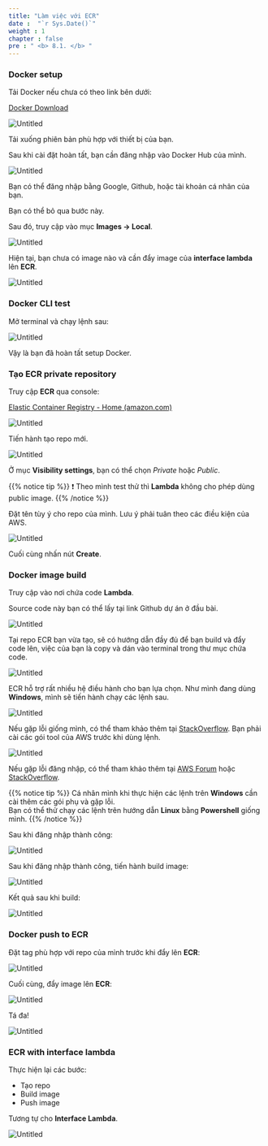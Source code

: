 ```yaml
---
title: "Làm việc với ECR"
date :  "`r Sys.Date()`" 
weight : 1
chapter : false
pre : " <b> 8.1. </b> "
---
```


### Docker setup

Tải Docker nếu chưa có theo link bên dưới:

[Docker Download](https://www.docker.com/)

![Untitled](/images/ECR%208af9d63a369b4df2bdfb2e62b89d81a0/image.png)

Tải xuống phiên bản phù hợp với thiết bị của bạn.

Sau khi cài đặt hoàn tất, bạn cần đăng nhập vào Docker Hub của mình.

![Untitled](/images/ECR%208af9d63a369b4df2bdfb2e62b89d81a0/image%201.png)

Bạn có thể đăng nhập bằng Google, Github, hoặc tài khoản cá nhân của bạn.

Bạn có thể bỏ qua bước này.

Sau đó, truy cập vào mục **Images → Local**.

![Untitled](/images/ECR%208af9d63a369b4df2bdfb2e62b89d81a0/image%202.png)

Hiện tại, bạn chưa có image nào và cần đẩy image của **interface lambda** lên **ECR**.

![Untitled](/images/ECR%208af9d63a369b4df2bdfb2e62b89d81a0/image%203.png)

### Docker CLI test

Mở terminal và chạy lệnh sau:

![Untitled](/images/ECR%208af9d63a369b4df2bdfb2e62b89d81a0/image%204.png)

Vậy là bạn đã hoàn tất setup Docker.

### Tạo ECR private **repository**

Truy cập **ECR** qua console:

[Elastic Container Registry - Home (amazon.com)](https://us-east-1.console.aws.amazon.com/ecr/home?region=us-east-1)

![Untitled](/images/ECR%208af9d63a369b4df2bdfb2e62b89d81a0/image%205.png)

Tiến hành tạo repo mới.

![Untitled](/images/ECR%208af9d63a369b4df2bdfb2e62b89d81a0/image%206.png)

Ở mục **Visibility settings**, bạn có thể chọn *Private* hoặc *Public*.

{{% notice tip %}}
❗ Theo mình test thử thì **Lambda** không cho phép dùng public image.
{{% /notice %}}

Đặt tên tùy ý cho repo của mình. Lưu ý phải tuân theo các điều kiện của AWS.

![Untitled](/images/ECR%208af9d63a369b4df2bdfb2e62b89d81a0/image%207.png)

Cuối cùng nhấn nút **Create**.

### Docker image build

Truy cập vào nơi chứa code **Lambda**.

Source code này bạn có thể lấy tại link Github dự án ở đầu bài.

![Untitled](/images/ECR%208af9d63a369b4df2bdfb2e62b89d81a0/image%208.png)

Tại repo ECR bạn vừa tạo, sẽ có hướng dẫn đầy đủ để bạn build và đẩy code lên, việc của bạn là copy và dán vào terminal trong thư mục chứa code.

![Untitled](/images/ECR%208af9d63a369b4df2bdfb2e62b89d81a0/image%209.png)

ECR hỗ trợ rất nhiều hệ điều hành cho bạn lựa chọn. Như mình đang dùng **Windows**, mình sẽ tiến hành chạy các lệnh sau.

![Untitled](/images/ECR%208af9d63a369b4df2bdfb2e62b89d81a0/image%2010.png)

Nếu gặp lỗi giống mình, có thể tham khảo thêm tại [StackOverflow](https://stackoverflow.com/questions/70393195/get-ecrlogincommand-is-not-recognized-as-the-name-of-a-cmdlet-function-scrip). Bạn phải cài các gói tool của AWS trước khi dùng lệnh.

![Untitled](/images/ECR%208af9d63a369b4df2bdfb2e62b89d81a0/image%2011.png)

Nếu gặp lỗi đăng nhập, có thể tham khảo thêm tại [AWS Forum](https://repost.aws/questions/QUKqrdl3lfR9ON8KnSP6FbzQ/getting-error-while-pushing-images-to-public-ecr) hoặc [StackOverflow](https://stackoverflow.com/questions/60807697/docker-login-error-storing-credentials-the-stub-received-bad-data).

{{% notice tip %}}
Cá nhân mình khi thực hiện các lệnh trên **Windows** cần cài thêm các gói phụ và gặp lỗi. \
Bạn có thể thử chạy các lệnh trên hướng dẫn **Linux** bằng **Powershell** giống mình.
{{% /notice %}}

Sau khi đăng nhập thành công:

![Untitled](/images/ECR%208af9d63a369b4df2bdfb2e62b89d81a0/image%2012.png)

Sau khi đăng nhập thành công, tiến hành build image:

![Untitled](/images/ECR%208af9d63a369b4df2bdfb2e62b89d81a0/image%2013.png)

Kết quả sau khi build:

![Untitled](/images/ECR%208af9d63a369b4df2bdfb2e62b89d81a0/image%2014.png)

### Docker push to ECR

Đặt tag phù hợp với repo của mình trước khi đẩy lên **ECR**:

![Untitled](/images/ECR%208af9d63a369b4df2bdfb2e62b89d81a0/image%2015.png)

Cuối cùng, đẩy image lên **ECR**:

![Untitled](/images/ECR%208af9d63a369b4df2bdfb2e62b89d81a0/image%2016.png)

Tá đa!

![Untitled](/images/ECR%208af9d63a369b4df2bdfb2e62b89d81a0/image%2017.png)

### ECR with interface lambda

Thực hiện lại các bước:

- Tạo repo
- Build image
- Push image

Tương tự cho **Interface Lambda**.

![Untitled](/images/ECR%208af9d63a369b4df2bdfb2e62b89d81a0/image%203.png)




